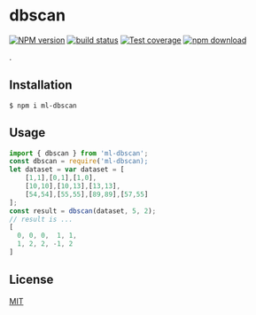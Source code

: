 # dbscan

[![NPM version][npm-image]][npm-url]
[![build status][ci-image]][ci-url]
[![Test coverage][codecov-image]][codecov-url]
[![npm download][download-image]][download-url]

.

## Installation

`$ npm i ml-dbscan`

## Usage

```js
import { dbscan } from 'ml-dbscan';
const dbscan = require('ml-dbscan);
let dataset = var dataset = [
    [1,1],[0,1],[1,0],
    [10,10],[10,13],[13,13],
    [54,54],[55,55],[89,89],[57,55]
];
const result = dbscan(dataset, 5, 2);
// result is ...
[
  0, 0, 0,  1, 1,
  1, 2, 2, -1, 2
]
```

## License

[MIT](./LICENSE)

[npm-image]: https://img.shields.io/npm/v/ml-dbscan.svg
[npm-url]: https://www.npmjs.com/package/ml-dbscan
[ci-image]: https://github.com/mljs/dbscan/workflows/Node.js%20CI/badge.svg?branch=main
[ci-url]: https://github.com/mljs/dbscan/actions?query=workflow%3A%22Node.js+CI%22
[codecov-image]: https://img.shields.io/codecov/c/github/mljs/dbscan.svg
[codecov-url]: https://codecov.io/gh/mljs/dbscan
[download-image]: https://img.shields.io/npm/dm/ml-dbscan.svg
[download-url]: https://www.npmjs.com/package/ml-dbscan
